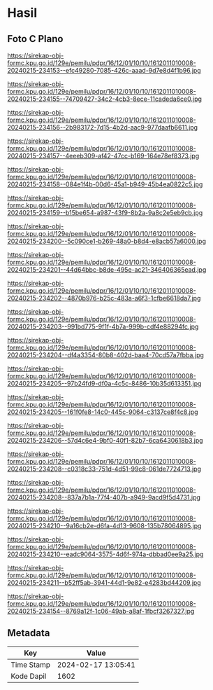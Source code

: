 # Hasil

## Foto C Plano

https://sirekap-obj-formc.kpu.go.id/129e/pemilu/pdpr/16/12/01/10/10/1612011010008-20240215-234153--efc49280-7085-426c-aaad-9d7e8d4f1b96.jpg

https://sirekap-obj-formc.kpu.go.id/129e/pemilu/pdpr/16/12/01/10/10/1612011010008-20240215-234155--74709427-34c2-4cb3-8ece-11cadeda6ce0.jpg

https://sirekap-obj-formc.kpu.go.id/129e/pemilu/pdpr/16/12/01/10/10/1612011010008-20240215-234156--2b983172-7d15-4b2d-aac9-977daafb6611.jpg

https://sirekap-obj-formc.kpu.go.id/129e/pemilu/pdpr/16/12/01/10/10/1612011010008-20240215-234157--4eeeb309-af42-47cc-b169-164e78ef8373.jpg

https://sirekap-obj-formc.kpu.go.id/129e/pemilu/pdpr/16/12/01/10/10/1612011010008-20240215-234158--084e1f4b-00d6-45a1-b949-45b4ea0822c5.jpg

https://sirekap-obj-formc.kpu.go.id/129e/pemilu/pdpr/16/12/01/10/10/1612011010008-20240215-234159--b15be654-a987-43f9-8b2a-9a8c2e5eb9cb.jpg

https://sirekap-obj-formc.kpu.go.id/129e/pemilu/pdpr/16/12/01/10/10/1612011010008-20240215-234200--5c090ce1-b269-48a0-b8d4-e8acb57a6000.jpg

https://sirekap-obj-formc.kpu.go.id/129e/pemilu/pdpr/16/12/01/10/10/1612011010008-20240215-234201--44d64bbc-b8de-495e-ac21-346406365ead.jpg

https://sirekap-obj-formc.kpu.go.id/129e/pemilu/pdpr/16/12/01/10/10/1612011010008-20240215-234202--4870b976-b25c-483a-a6f3-1cfbe6618da7.jpg

https://sirekap-obj-formc.kpu.go.id/129e/pemilu/pdpr/16/12/01/10/10/1612011010008-20240215-234203--991bd775-9f1f-4b7a-999b-cdf4e88294fc.jpg

https://sirekap-obj-formc.kpu.go.id/129e/pemilu/pdpr/16/12/01/10/10/1612011010008-20240215-234204--df4a3354-80b8-402d-baa4-70cd57a7fbba.jpg

https://sirekap-obj-formc.kpu.go.id/129e/pemilu/pdpr/16/12/01/10/10/1612011010008-20240215-234205--97b24fd9-df0a-4c5c-8486-10b35d613351.jpg

https://sirekap-obj-formc.kpu.go.id/129e/pemilu/pdpr/16/12/01/10/10/1612011010008-20240215-234205--161f0fe8-14c0-445c-9064-c3137ce8f4c8.jpg

https://sirekap-obj-formc.kpu.go.id/129e/pemilu/pdpr/16/12/01/10/10/1612011010008-20240215-234206--57d4c6e4-9bf0-40f1-82b7-6ca6430618b3.jpg

https://sirekap-obj-formc.kpu.go.id/129e/pemilu/pdpr/16/12/01/10/10/1612011010008-20240215-234208--c0318c33-751d-4d51-99c8-061de7724713.jpg

https://sirekap-obj-formc.kpu.go.id/129e/pemilu/pdpr/16/12/01/10/10/1612011010008-20240215-234208--837a7b1a-77f4-407b-a949-9acd9f5d4731.jpg

https://sirekap-obj-formc.kpu.go.id/129e/pemilu/pdpr/16/12/01/10/10/1612011010008-20240215-234210--9a16cb2e-d6fa-4d13-9608-135b78064895.jpg

https://sirekap-obj-formc.kpu.go.id/129e/pemilu/pdpr/16/12/01/10/10/1612011010008-20240215-234210--eadc9064-3575-4d6f-974a-dbbad0ee9a25.jpg

https://sirekap-obj-formc.kpu.go.id/129e/pemilu/pdpr/16/12/01/10/10/1612011010008-20240215-234211--b52ff5ab-3941-44d1-9e82-e4283bd44209.jpg

https://sirekap-obj-formc.kpu.go.id/129e/pemilu/pdpr/16/12/01/10/10/1612011010008-20240215-234154--8769a12f-1c06-49ab-a8af-1fbcf3267327.jpg


## Metadata

| Key        | Value               |
| ---------- | ------------------- |
| Time Stamp | 2024-02-17 13:05:41 |
| Kode Dapil | 1602                |



